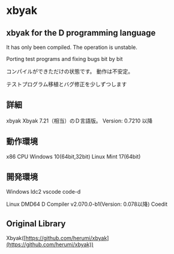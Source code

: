 xbyak
=====================================================
xbyak for the D programming language
-----------------------------------------------------


It has only been compiled.
The operation is unstable.

Porting test programs and fixing bugs bit by bit


コンパイルができただけの状態です。
動作は不安定。

テストプログラム移植とバグ修正を少しずつします

詳細
----
 xbyak Xbyak 7.21（相当）のＤ言語版。
 Version: 0.7210 以降

動作環境
--------
 x86 CPU
 Windows 10(64bit,32bit)
 Linux Mint 17(64bit)

開発環境
--------
Windows
 ldc2
 vscode code-d

Linux
 DMD64 D Compiler v2.070.0-b1(Version: 0.078以降)
 Coedit

Original Library
------------
Xbyak([https://github.com/herumi/xbyak](https://github.com/herumi/xbyak))  

